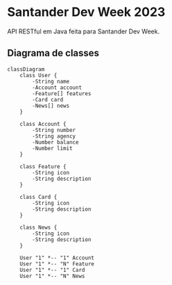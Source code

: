 # Santander Dev Week 2023
API RESTful em Java feita para Santander Dev Week.

## Diagrama de classes
```mermaid
classDiagram
    class User {
        -String name
        -Account account
        -Feature[] features
        -Card card
        -News[] news
    }
    
    class Account {
        -String number
        -String agency
        -Number balance
        -Number limit
    }
    
    class Feature {
        -String icon
        -String description
    }
    
    class Card {
        -String icon
        -String description
    }
    
    class News {
        -String icon
        -String description
    }
    
    User "1" *-- "1" Account
    User "1" *-- "N" Feature
    User "1" *-- "1" Card
    User "1" *-- "N" News
```